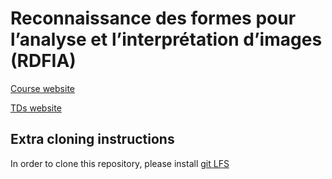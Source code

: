 # Reconnaissance des formes pour l’analyse et l’interprétation d’images (RDFIA)

[Course website](http://webia.lip6.fr/~cord/teaching-rdfia2019/)

[TDs website](https://arthurdouillard.com/rdfia/)

## Extra cloning instructions

In order to clone this repository, please install [git LFS](https://git-lfs.github.com/)
